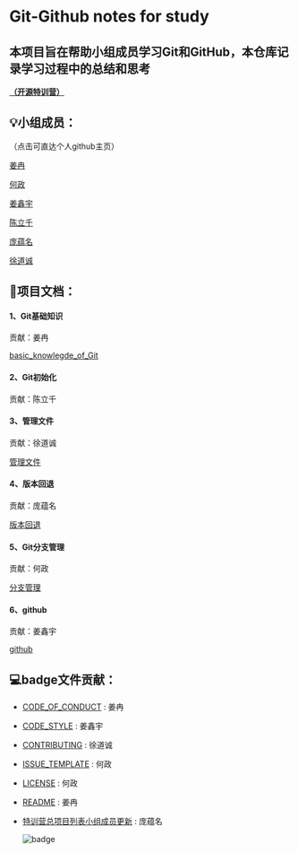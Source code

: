 # Git-Github notes for study

## 本项目旨在帮助小组成员学习Git和GitHub，本仓库记录学习过程中的总结和思考

<u>**（开源特训营）**</u>



## :bulb:小组成员：

（点击可直达个人github主页）

[姜冉](https://github.com/Jericaran)

[何政](https://github.com/theManToBe)

[姜鑫宇](https://github.com/withjiang)

[陈立千](https://github.com/CharlesianMotion)

[庞蕴名](https://github.com/bigbeats)

[徐道诚](https://github.com/xdc0527)



## :floppy_disk:项目文档：

#### 1、Git基础知识

贡献：姜冉

[basic_knowlegde_of_Git](https://github.com/opensource-team/Git-Github-notes-for-study/blob/master/basic_knowlegde_of_Git.md)

#### 2、Git初始化

贡献：陈立千

#### 3、管理文件

贡献：徐道诚

[管理文件](https://github.com/opensource-team/Git-Github-notes-for-study/blob/master/管理文件.md)

#### 4、版本回退

贡献：庞蕴名

[版本回退](https://github.com/opensource-team/Git-Github-notes-for-study/blob/master/版本回退.md)

#### 5、Git分支管理

贡献：何政

[分支管理](https://github.com/opensource-team/Git-Github-notes-for-study/blob/master/分支管理.md)

#### 6、github

贡献：姜鑫宇

[github](https://github.com/opensource-team/Git-Github-notes-for-study/blob/master/github.md)



## :computer:badge文件贡献：

- [CODE_OF_CONDUCT](https://github.com/opensource-team/Git-Github-notes-for-study/blob/master/CODE_OF_CONDUCT.md) : 姜冉

- [CODE_STYLE](https://github.com/opensource-team/Git-Github-notes-for-study/blob/master/CODE_STYLE.md) : 姜鑫宇

- [CONTRIBUTING](https://github.com/opensource-team/Git-Github-notes-for-study/blob/master/CONTRIBUTING.md) : 徐道诚

- [ISSUE_TEMPLATE](https://github.com/opensource-team/Git-Github-notes-for-study/blob/master/ISSUE_TEMPLATE.md) : 何政

- [LICENSE](https://github.com/opensource-team/Git-Github-notes-for-study/blob/master/LICENSE) : 何政

- [README](https://github.com/opensource-team/Git-Github-notes-for-study/blob/master/README.md) : 姜冉

- [特训营总项目列表小组成员更新](https://github.com/kaiyuanshe/Open-source-training-camp/blob/master/Projects.md) : 庞蕴名

  ![badge](https://github.com/Jericaran/Git-Github-notes-for-study/blob/master/images-folder/readme-badge.png)
